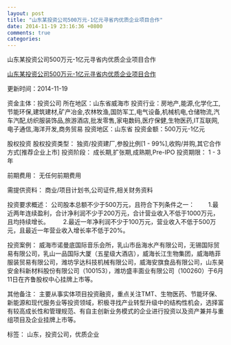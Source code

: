 ```yaml
---
layout: post
title: "山东某投资公司500万元-1亿元寻省内优质企业项目合作"
date: 2014-11-19 23:16:36 +0800
comments: true
categories: 
---
```

山东某投资公司500万元-1亿元寻省内优质企业项目合作

[山东某投资公司500万元-1亿元寻省内优质企业项目合作](http://zijin.trjcn.com/detail_119586.html)

更新时间：2014-11-19

资金主体：投资公司
所在地区：山东省威海市
投资行业：房地产,能源,化学化工,节能环保,建筑建材,矿产冶金,农林牧渔,国防军工,电气设备,机械机电,仓储物流,汽车汽配,纺织服装饰品,旅游酒店,批发零售,家电数码,医疗保健,生物医药,IT互联网,电子通信,海洋开发,商务贸易
投资地区：山东省
投资金额：500万元-1亿元

股权投资
股权投资类型：
                            独资/投资建厂,参股比例[1 - 99%],收购/并购,其它合作方式[推荐企业上市] 
                                                                                投资阶段：
                            成长期,扩张期,成熟期,Pre-IPO 
                                                                                                                                        投资期限：
                            1 - 3 年

前期费用：
无任何前期费用

需提供资料：
商业/项目计划书,公司证件,相关财务资料

投资要求概述：
公司股本总额不少于500万元，且符合下列条件之一：
　　1.最近两年连续盈利，合计净利润不少于200万元，合计营业收入不低于1000万元，且均持续增长。
　　2.最近一年净利润不少于100万元，营业收入不低于500万元，且最近一年营业收入增长率不低于20%。

投资案例：
威海市诺曼底国际音乐会所，乳山市岳海水产有限公司，无锡国际贸易有限公司，乳山一品国际大厦（五星级大酒店），威海长江生物集团，威海皓菲服装贸易有限公司，潍坊孚达科技机械有限公司，威海安旗食品有限公司，山东昊安金科新材料股份有限公司（100153），潍坊盛丰面业有限公司（100260）于6月11日在齐鲁股权中心挂牌上市等。

其他备注：
主要从事实体项目投资融资，重点关注TMT、生物医药、节能环保、新能源和现代服务业等投资领域，积极寻找产业转型升级中的结构性机会，选择富有较高成长性和管理规范、有自主创新业务模式的企业进行投资以及资产兼并与重组项目及企业挂牌上市等。

标签：
山东，投资公司，优质企业

